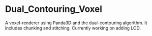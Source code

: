 # Dual_Contouring_Voxel
A voxel-renderer using Panda3D and the dual-contouring algorithm. It includes chunking and stitching. Currently working on adding LOD.

